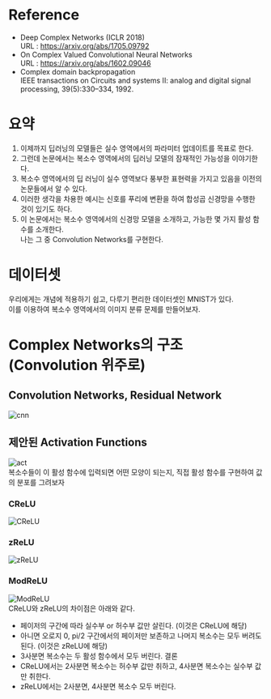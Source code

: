 # Reference  
- Deep Complex Networks (ICLR 2018)  
  URL : https://arxiv.org/abs/1705.09792  
- On Complex Valued Convolutional Neural Networks  
  URL : https://arxiv.org/abs/1602.09046  
- Complex domain backpropagation  
  IEEE transactions on Circuits and systems II: analog and digital signal processing, 39(5):330–334, 1992.  
  
# 요약  
1. 이제까지 딥러닝의 모델들은 실수 영역에서의 파라미터 업데이트를 목표로 한다.  
2. 그런데 논문에서는 복소수 영역에서의 딥러닝 모델의 잠재적인 가능성을 이야기한다.  
3. 복소수 영역에서의 딥 러닝이 실수 영역보다 풍부한 표현력을 가지고 있음을 이전의 논문들에서 알 수 있다.  
4. 이러한 생각을 차용한 예시는 신호를 푸리에 변환을 하여 합성곱 신경망을 수행한 것이 있기도 하다.  
5. 이 논문에서는 복소수 영역에서의 신경망 모델을 소개하고, 가능한 몇 가지 활성 함수를 소개한다.  
나는 그 중 Convolution Networks를 구현한다. 
  
# 데이터셋  
우리에게는 개념에 적용하기 쉽고, 다루기 편리한 데이터셋인 MNIST가 있다.  
이를 이용하여 복소수 영역에서의 이미지 분류 문제를 만들어보자.  

# Complex Networks의 구조 (Convolution 위주로)  
## Convolution Networks, Residual Network  
![cnn](https://github.com/Doyosae/Deep_Complex_Networks/blob/master/images/architect1.PNG)  
## 제안된 Activation Functions  
![act](https://github.com/Doyosae/Deep_Complex_Networks/blob/master/images/activation1.PNG)  
복소수들이 이 활성 함수에 입력되면 어떤 모양이 되는지, 직접 활성 함수를 구현하여 값의 분포를 그려보자  
### CReLU  
![CReLU](https://github.com/Doyosae/Deep_Complex_Networks/blob/master/images/CReLU.png)  
### zReLU  
![zReLU](https://github.com/Doyosae/Deep_Complex_Networks/blob/master/images/zReLU.png)  
### ModReLU  
![ModReLU](https://github.com/Doyosae/Deep_Complex_Networks/blob/master/images/ModReLU.png)  
CReLU와 zReLU의 차이점은 아래와 같다.  
- 페이저의 구간에 따라 실수부 or 허수부 값만 살린다. (이것은 CReLU에 해당)  
- 아니면 오로지 0, pi/2 구간에서의 페이저만 보존하고 나머지 복소수는 모두 버려도 된다. (이것은 zReLU에 해당)
- 3사분면 복소수는 두 활성 함수에서 모두 버린다.
결론  
- CReLU에서는 2사분면 복소수는 허수부 값만 취하고, 4사분면 복소수는 실수부 값만 취한다.
- zReLU에서는 2사분면, 4사분면 복소수 모두 버린다.
